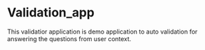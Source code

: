 # Validation_app

This validatior application is demo application to auto validation for answering the questions from user context.


